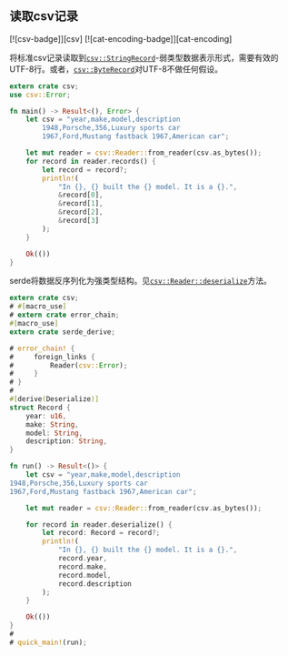 ## 读取csv记录

[![csv-badge]][csv] [![cat-encoding-badge]][cat-encoding]

将标准csv记录读取到[`csv::StringRecord`]-弱类型数据表示形式，需要有效的UTF-8行。或者，[`csv::ByteRecord`]对UTF-8不做任何假设。

```rust
extern crate csv;
use csv::Error;

fn main() -> Result<(), Error> {
    let csv = "year,make,model,description
		1948,Porsche,356,Luxury sports car
		1967,Ford,Mustang fastback 1967,American car";

    let mut reader = csv::Reader::from_reader(csv.as_bytes());
    for record in reader.records() {
        let record = record?;
        println!(
            "In {}, {} built the {} model. It is a {}.",
            &record[0],
            &record[1],
            &record[2],
            &record[3]
        );
    }

    Ok(())
}
```

serde将数据反序列化为强类型结构。见[`csv::Reader::deserialize`]方法。

```rust
extern crate csv;
# #[macro_use]
# extern crate error_chain;
#[macro_use]
extern crate serde_derive;

# error_chain! {
#     foreign_links {
#         Reader(csv::Error);
#     }
# }
#
#[derive(Deserialize)]
struct Record {
    year: u16,
    make: String,
    model: String,
    description: String,
}

fn run() -> Result<()> {
    let csv = "year,make,model,description
1948,Porsche,356,Luxury sports car
1967,Ford,Mustang fastback 1967,American car";

    let mut reader = csv::Reader::from_reader(csv.as_bytes());

    for record in reader.deserialize() {
        let record: Record = record?;
        println!(
            "In {}, {} built the {} model. It is a {}.",
            record.year,
            record.make,
            record.model,
            record.description
        );
    }

    Ok(())
}
#
# quick_main!(run);
```

[`csv::byterecord`]: https://docs.rs/csv/*/csv/struct.ByteRecord.html

[`csv::reader::deserialize`]: https://docs.rs/csv/*/csv/struct.Reader.html#method.deserialize

[`csv::stringrecord`]: https://docs.rs/csv/*/csv/struct.StringRecord.html
